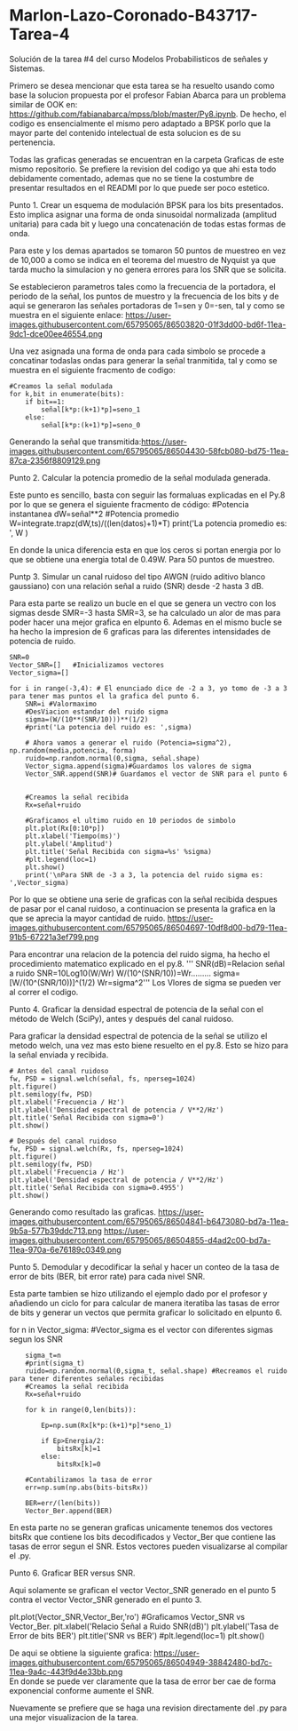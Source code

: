 # Marlon-Lazo-Coronado-B43717-Tarea-4

Solución de la tarea #4 del curso Modelos Probabilisticos de señales y Sistemas.

Primero se desea mencionar que esta tarea se ha resuelto usando como base la solucion propuesta por el profesor Fabian Abarca para un problema similar de OOK en: https://github.com/fabianabarca/mpss/blob/master/Py8.ipynb. De hecho, el codigo es ensencialmente el mismo pero adaptado a BPSK porlo que la mayor parte del contenido intelectual de esta solucion es de su pertenencia.

Todas las graficas generadas se encuentran en la carpeta Graficas de este mismo repositorio. Se prefiere la revision del codigo ya que ahi esta todo debidamente comentado, ademas que no se tiene la costumbre de presentar resultados en el READMI por lo que puede ser poco estetico.


Punto 1. Crear un esquema de modulación BPSK para los bits presentados. Esto implica asignar una forma de onda sinusoidal normalizada (amplitud unitaria) para cada bit y luego una concatenación de todas estas formas de onda.

Para este y los demas apartados se tomaron 50 puntos de muestreo en vez de 10,000 a como se indica en el teorema del muestro de Nyquist ya que tarda mucho la simulacion y no genera errores para los SNR que se solicita.

Se establecieron parametros tales como la frecuencia de la portadora, el periodo de la señal, los puntos de muestro y la frecuencia de los bits y de aqui se generaron las señales portadoras de 1=sen y 0=-sen, tal y como se muestra en el siguiente enlace:
https://user-images.githubusercontent.com/65795065/86503820-01f3dd00-bd6f-11ea-9dc1-dce00ee46554.png

Una vez asignada una forma de onda para cada simbolo se procede a concatinar todaslas ondas para generar la señal tranmitida, tal y como se muestra en el siguiente fracmento de codigo:

    #Creamos la señal modulada
    for k,bit in enumerate(bits):
        if bit==1:
            señal[k*p:(k+1)*p]=seno_1
        else:
            señal[k*p:(k+1)*p]=seno_0

Generando la señal que transmitida:https://user-images.githubusercontent.com/65795065/86504430-58fcb080-bd75-11ea-87ca-2356f8809129.png



Punto 2.  Calcular la potencia promedio de la señal modulada generada.

Este punto es sencillo, basta con seguir las formaluas explicadas en el Py.8 por lo que se genera el siguiente fracmento de código:
 #Potencia instantanea
    dW=señal**2
    #Potencia promedio
    W=integrate.trapz(dW,ts)/((len(datos)+1)*T)
    print('La potencia promedio es: ', W )

En donde la unica diferencia esta en que los ceros si portan energia por lo que se obtiene una energia total de 0.49W. Para 50 puntos de muestreo.




Puntp 3. Simular un canal ruidoso del tipo AWGN (ruido aditivo blanco gaussiano) con una relación señal a ruido (SNR) desde -2 hasta 3 dB.

Para esta parte se realizo un bucle en el que se genera un vectro con los sigmas desde SMR=-3 hasta SMR=3, se ha calculado un alor de mas para poder hacer una mejor grafica en elpunto 6. Ademas en el mismo bucle se ha hecho la impresion de 6 graficas para las diferentes intensidades de potencia de ruido.

    SNR=0
    Vector_SNR=[]   #Inicializamos vectores
    Vector_sigma=[]
    
    for i in range(-3,4): # El enunciado dice de -2 a 3, yo tomo de -3 a 3 para tener mas puntos el la grafica del punto 6.
        SNR=i #Valormaximo
        #DesViacion estandar del ruido sigma
        sigma=(W/(10**(SNR/10)))**(1/2)
        #print('La potencia del ruido es: ',sigma)
    
        # Ahora vamos a generar el ruido (Potencia=sigma^2), np.random(media,potencia, forma)  
        ruido=np.random.normal(0,sigma, señal.shape)
        Vector_sigma.append(sigma)#Guardamos los valores de sigma 
        Vector_SNR.append(SNR)# Guardamos el vector de SNR para el punto 6
   
        
        #Creamos la señal recibida
        Rx=señal+ruido

        #Graficamos el ultimo ruido en 10 periodos de simbolo
        plt.plot(Rx[0:10*p])
        plt.xlabel('Tiempo(ms)')
        plt.ylabel('Amplitud')
        plt.title('Señal Recibida con sigma=%s' %sigma)
        #plt.legend(loc=1)
        plt.show()
        print('\nPara SNR de -3 a 3, la potencia del ruido sigma es: ',Vector_sigma)
    
 Por lo que se obtiene una serie de graficas con la señal recibida despues de pasar por el canal ruidoso, a continuacion se presenta la grafica en la que se aprecia la mayor cantidad de ruido. https://user-images.githubusercontent.com/65795065/86504697-10df8d00-bd79-11ea-91b5-67221a3ef799.png

Para encontrar una relacion de la potencia del ruido sigma, ha hecho el procedimiento matematico explicado en el py.8.
'''
    SNR(dB)=Relacion señal a ruido
    SNR=10Log10(W/Wr)
    W/(10^(SNR/10))=Wr......... sigma=[W/(10^(SNR/10))]^(1/2)
    Wr=sigma^2'''
Los Vlores de sigma se pueden ver al correr el codigo.


Punto 4. Graficar la densidad espectral de potencia de la señal con el método de Welch (SciPy), antes y después del canal ruidoso.

Para graficar  la densidad espectral de potencia de la señal se utilizo el metodo welch, una vez mas esto biene resuelto en el py.8. Esto se hizo para la señal enviada y recibida.

    # Antes del canal ruidoso
    fw, PSD = signal.welch(señal, fs, nperseg=1024)
    plt.figure()
    plt.semilogy(fw, PSD)
    plt.xlabel('Frecuencia / Hz')
    plt.ylabel('Densidad espectral de potencia / V**2/Hz')
    plt.title('Señal Recibida con sigma=0')
    plt.show()
    
    # Después del canal ruidoso
    fw, PSD = signal.welch(Rx, fs, nperseg=1024)
    plt.figure()
    plt.semilogy(fw, PSD)
    plt.xlabel('Frecuencia / Hz')
    plt.ylabel('Densidad espectral de potencia / V**2/Hz')
    plt.title('Señal Recibida con sigma=0.4955')
    plt.show()

Generando como resultado las graficas.
https://user-images.githubusercontent.com/65795065/86504841-b6473080-bd7a-11ea-9b5a-577b39ddc713.png
https://user-images.githubusercontent.com/65795065/86504855-d4ad2c00-bd7a-11ea-970a-6e76189c0349.png


Punto 5. Demodular y decodificar la señal y hacer un conteo de la tasa de error de bits (BER, bit error rate) para cada nivel SNR.

Esta parte tambien se hizo utilizando el ejemplo dado por el profesor y añadiendo un ciclo for para calcular de manera iteratiba las tasas de error de bits y generar un vectos que permita graficar lo solicitado en elpunto 6.

for n in Vector_sigma: #Vector_sigma es el vector con diferentes sigmas segun los SNR
    
        sigma_t=n
        #print(sigma_t)
        ruido=np.random.normal(0,sigma_t, señal.shape) #Recreamos el ruido para tener diferentes señales recibidas
        #Creamos la señal recibida
        Rx=señal+ruido
    
        for k in range(0,len(bits)): 
       
            Ep=np.sum(Rx[k*p:(k+1)*p]*seno_1)
        
            if Ep>Energia/2:
                bitsRx[k]=1
            else:
                bitsRx[k]=0
    
        #Contabilizamos la tasa de error
        err=np.sum(np.abs(bits-bitsRx))
    
        BER=err/(len(bits))
        Vector_Ber.append(BER)

En esta parte no se generan graficas unicamente tenemos dos vectores bitsRx que contiene los bits decodificados y Vector_Ber que contiene las tasas de error segun el SNR. Estos vectores pueden visualizarse al compilar el .py.



Punto 6. Graficar BER versus SNR.

Aqui solamente se grafican el vector Vector_SNR generado en el punto 5 contra el vector Vector_SNR generado en el punto 3.

plt.plot(Vector_SNR,Vector_Ber,'ro') #Graficamos Vector_SNR vs Vector_Ber.
    plt.xlabel('Relacio Señal a Ruido SNR(dB)')
    plt.ylabel('Tasa de Error de bits BER')
    plt.title('SNR vs BER')
    #plt.legend(loc=1)
    plt.show()
    
 De aqui se obtiene la siguiente grafica: https://user-images.githubusercontent.com/65795065/86504949-38842480-bd7c-11ea-9a4c-443f9d4e33bb.png   
 En donde se puede ver claramente que la tasa de error ber cae de forma exponencial conforme aumente el SNR.
 
 Nuevamente se prefiere que se haga una revision directamente del .py para una mejor visualizacion de la tarea.













